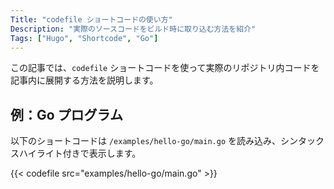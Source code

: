 ```yaml
---
Title: "codefile ショートコードの使い方"
Description: "実際のソースコードをビルド時に取り込む方法を紹介"
Tags: ["Hugo", "Shortcode", "Go"]
---
```


この記事では、`codefile` ショートコードを使って実際のリポジトリ内コードを記事内に展開する方法を説明します。

## 例：Go プログラム

以下のショートコードは `/examples/hello-go/main.go` を読み込み、シンタックスハイライト付きで表示します。

{{< codefile src="examples/hello-go/main.go" >}}
